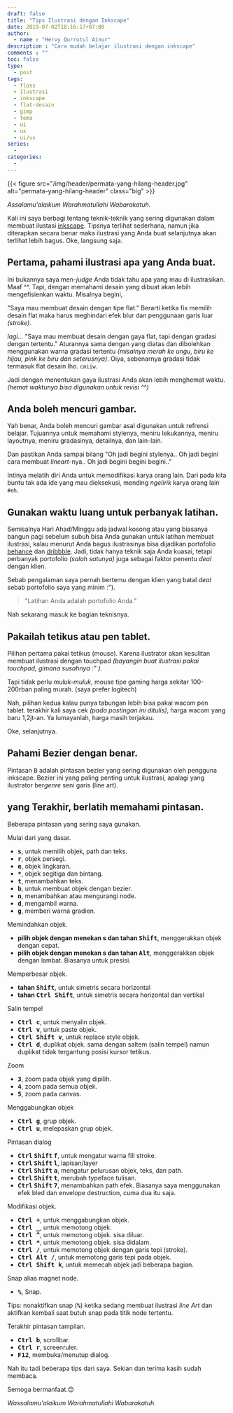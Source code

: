 ```yaml
---
draft: false
title: "Tips Ilustrasi dengan Inkscape"
date: 2019-07-02T18:16:17+07:00
author:
  - name : "Hervy Qurrotul Ainur"
description : "Cara mudah belajar ilustrasi dengan inkscape"
comments : ""
toc: false
type:
  - post
tags:
  - floss
  - ilustrasi
  - inkscape
  - flat-desain
  - gimp
  - tema
  - ui
  - ux
  - ui/ux
series:
  -
categories:
  -
---
```


{{< figure src="/img/header/permata-yang-hilang-header.jpg" alt="permata-yang-hilang-header" class="big" >}}

*Assalamu'alaikum Warahmatullahi Wabarakatuh.*

Kali ini saya berbagi tentang teknik-teknik yang sering digunakan dalam membuat ilustasi [inkscape]. Tipsnya terlihat sederhana, namun jika diterapkan secara benar maka ilustrasi yang Anda buat selanjutnya akan terlihat lebih bagus. Oke, langsung saja.

## Pertama, pahami ilustrasi apa yang Anda buat.
Ini bukannya saya men-*judge* Anda tidak tahu apa yang mau di ilustrasikan. Maaf ^^. Tapi, dengan memahami desain yang dibuat akan lebih mengefisienkan waktu. Misalnya begini,

"Saya mau membuat desain dengan tipe flat."
Berarti ketika fix memilih desain flat maka harus meghindari efek blur dan penggunaan garis luar *(stroke)*.

*lagi...* "Saya mau membuat desain dengan gaya flat, tapi dengan gradasi dengan tertentu."
Aturannya sama dengan yang diatas dan dibolehkan menggunakan warna gradasi tertentu *(misalnya merah ke ungu, biru ke hijau, pink ke biru dan seterusnya)*. Oiya, sebenarnya gradasi tidak termasuk flat desain lho. `cmiiw`.

Jadi dengan menentukan gaya ilustrasi Anda akan lebih menghemat waktu. *(hemat waktunya bisa digunakan untuk revisi ^^)*

## Anda boleh mencuri gambar.
Yah benar, Anda boleh mencuri gambar asal digunakan untuk refrensi belajar. Tujuannya untuk memahami stylenya, meniru lekukannya, meniru layoutnya, meniru gradasinya, detailnya, dan lain-lain.

Dan pastikan Anda sampai bilang "Oh jadi begini stylenya.. Oh jadi begini cara membuat *lineart*-nya.. Oh jadi begini begini begini.."

Intinya melatih diri Anda untuk memodifikasi karya orang lain. Dari pada kita buntu tak ada ide yang mau dieksekusi, mending *ngelirik* karya orang lain `#eh`.

## Gunakan waktu luang untuk perbanyak latihan.
Semisalnya Hari Ahad/Minggu ada jadwal kosong atau yang biasanya bangun pagi sebelum subuh bisa Anda gunakan untuk latihan membuat ilustrasi, kalau menurut Anda bagus ilustrasinya bisa dijadikan portofolio [behance] dan [dribbble]. Jadi, tidak hanya teknik saja Anda kuasai, tetapi perbanyak portofolio *(salah satunya)* juga sebagai faktor penentu *deal* dengan klien.

Sebab pengalaman saya pernah bertemu dengan klien yang batal *deal* sebab portofolio saya yang minim :").

> "Latihan Anda adalah portofolio Anda."

Nah sekarang masuk ke bagian teknisnya.

## Pakailah tetikus atau pen tablet.
Pilihan pertama pakai tetikus (mouse). Karena ilustrator akan kesulitan membuat ilustrasi dengan touchpad *(bayangin buat ilustrasi pakai touchpad, gimana susahnya :" )*.

Tapi tidak perlu *muluk-muluk*, mouse tipe gaming harga sekitar 100-200rban paling murah. (saya prefer logitech)

Nah, pilihan kedua kalau punya tabungan lebih bisa pakai wacom pen tablet. terakhir kali saya cek *(pada postingan ini ditulis)*, harga wacom yang baru 1,2jt-an. Ya lumayanlah, harga masih terjakau.

Oke, selanjutnya.

## Pahami Bezier dengan benar.
Pintasan <kbd>B</kbd> adalah pintasan bezier yang sering digunakan oleh pengguna inkscape. Bezier ini yang paling penting untuk ilustrasi, apalagi yang ilustrator ber*genre* seni garis (line art).

## yang Terakhir, berlatih memahami pintasan.
Beberapa pintasan yang sering saya gunakan.

Mulai dari yang dasar.

* **<kbd>s</kbd>**, untuk memilih objek, path dan teks.
* **<kbd>r</kbd>**, objek persegi.
* **<kbd>e</kbd>**, objek lingkaran.
* **<kbd>*</kbd>**, objek segitiga dan bintang.
* **<kbd>t</kbd>**, menambahkan teks.
* **<kbd>b</kbd>**, untuk membuat objek dengan bezier.
* **<kbd>n</kbd>**, menambahkan atau mengurangi node.
* **<kbd>d</kbd>**, mengambil warna.
* **<kbd>g</kbd>**, memberi warna gradien.

Memindahkan objek.

* **pilih objek dengan menekan s dan tahan <kbd>Shift</kbd>**, menggerakkan objek dengan cepat.
* **pilih objek dengan menekan s dan tahan <kbd>Alt</kbd>**, menggerakkan objek dengan lambat. Biasanya untuk presisi.

Memperbesar objek.

* **tahan <kbd>Shift<kbd>**, untuk simetris secara horizontal
* **tahan <kbd><kbd>Ctrl</kbd> <kbd>Shift</kbd></kbd>**, untuk simetris secara horizontal dan vertikal

Salin tempel

* **<kbd><kbd>Ctrl</kbd> <kbd>c</kbd></kbd>**, untuk menyalin objek.
* **<kbd><kbd>Ctrl</kbd> <kbd>v</kbd></kbd>**, untuk paste objek.
* **<kbd><kbd>Ctrl</kbd> <kbd>Shift</kbd> v</kbd></kbd>**, untuk replace style objek.
* **<kbd><kbd>Ctrl</kbd> <kbd>d</kbd></kbd>**, duplikat objek. sama dengan saltem (salin tempel) namun duplikat tidak tergantung posisi kursor tetikus.

Zoom

* **<kbd>3</kbd>**, zoom pada objek yang dipilih.
* **<kbd>4</kbd>**, zoom pada semua objek.
* **<kbd>5</kbd>**, zoom pada canvas.


Menggabungkan objek

* **<kbd><kbd>Ctrl</kbd> <kbd>g</kbd>**, grup objek.
* **<kbd><kbd>Ctrl</kbd> <kbd>u</kbd>**, melepaskan grup objek.

Pintasan dialog

* **<kbd>Ctrl</kbd> <kbd>Shift</kbd> <kbd>f</kbd></kbd>**, untuk mengatur warna fill stroke.
* **<kbd>Ctrl</kbd> <kbd>Shift</kbd> <kbd>l</kbd></kbd>**, lapisan/layer
* **<kbd>Ctrl</kbd> <kbd>Shift</kbd> <kbd>a</kbd></kbd>**, mengatur pelurusan objek, teks, dan path.
* **<kbd>Ctrl</kbd> <kbd>Shift</kbd> <kbd>t</kbd></kbd>**, merubah typeface tulisan.
* **<kbd>Ctrl</kbd> <kbd>Shift</kbd> <kbd>7</kbd></kbd>**, menambahkan path efek. Biasanya saya menggunakan efek bled dan envelope destruction, cuma dua itu saja.

Modifikasi objek.

* **<kbd><kbd>Ctrl</kbd> <kbd>+</kbd></kbd>**, untuk menggabungkan objek.
* **<kbd><kbd>Ctrl</kbd> <kbd>_</kbd></kbd>**, untuk memotong objek.
* **<kbd><kbd>Ctrl</kbd> <kbd>^</kbd></kbd>**, untuk memotong objek. sisa diluar.
* **<kbd><kbd>Ctrl</kbd> <kbd>*</kbd></kbd>**, untuk memotong objek. sisa didalam.
* **<kbd><kbd>Ctrl</kbd> <kbd>/</kbd></kbd>**, untuk memotong objek dengan garis tepi (stroke).
* **<kbd><kbd>Ctrl</kbd> <kbd>Alt</kbd> <kbd>/</kbd></kbd>**, untuk memotong garis tepi pada objek.
* **<kbd><kbd>Ctrl</kbd> <kbd>Shift <kbd>k</kbd></kbd>**, untuk memecah objek jadi beberapa bagian.

Snap alias magnet node.

* **<kbd>%</kbd>**, Snap.

Tips: nonaktifkan snap (**<kbd>%</kbd>**) ketika sedang membuat ilustrasi *line Art* dan aktifkan kembali saat butuh snap pada titik node tertentu.

Terakhir pintasan tampilan.

* **<kbd><kbd>Ctrl <kbd>b</kbd></kbd>**, scrollbar.
* **<kbd><kbd>Ctrl <kbd>r</kbd></kbd>**, screenruler.
* **<kbd>F12</kbd>**, membuka/menutup dialog.

Nah itu tadi beberapa tips dari saya. Sekian dan terima kasih sudah membaca.

Semoga bermanfaat.:blush:

*Wassalamu'alaikum Warahmatullahi Wabarakatuh.*

[inkscape]:https:inkscape.org
[behance]:https://www.b.net
[dribbble]:https://www.dribbble.com

